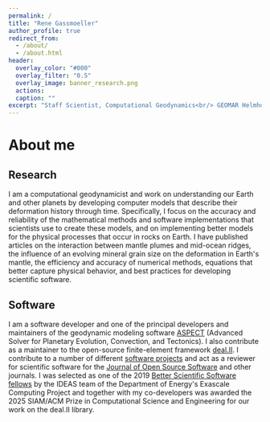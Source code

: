```yaml
---
permalink: /
title: "Rene Gassmoeller"
author_profile: true
redirect_from: 
  - /about/
  - /about.html
header:
  overlay_color: "#000"
  overlay_filter: "0.5"
  overlay_image: banner_research.png
  actions:
  caption: ""
excerpt: "Staff Scientist, Computational Geodynamics<br/> GEOMAR Helmholtz Centre for Ocean Research Kiel"
---
```


About me
======


Research
--------

I am a computational geodynamicist and work on understanding our Earth and other planets by developing computer models that describe their deformation history through time. Specifically, I focus on the accuracy and reliability of the mathematical methods and software implementations that scientists use to create these models, and on implementing better models for the physical processes that occur in rocks on Earth. I have published articles on the interaction between mantle plumes and mid-ocean ridges, the influence of an evolving mineral grain size on the deformation in Earth's mantle, the efficiency and accuracy of numerical methods, equations that better capture physical behavior, and best practices for developing scientific software.


Software
--------

I am a software developer and one of the principal developers and maintainers of the geodynamic modeling software [ASPECT](https://aspect.geodynamics.org) (Advanced Solver for Planetary Evolution, Convection, and Tectonics). I also contribute as a maintainer to the open-source finite-element framework [deal.II](https://dealii.org). I contribute to a number of different [software projects](https://gassmoeller.github.io/software/) and act as a reviewer for scientific software for the [Journal of Open Source Software](https://joss.theoj.org/) and other journals. I was selected as one of the 2019 [Better Scientific Software fellows](https://bssw.io/) by the IDEAS team of the Department of Energy's Exascale Computing Project and together with my co-developers was awarded the 2025 SIAM/ACM Prize in Computational Science and Engineering for our work on the deal.II library.



